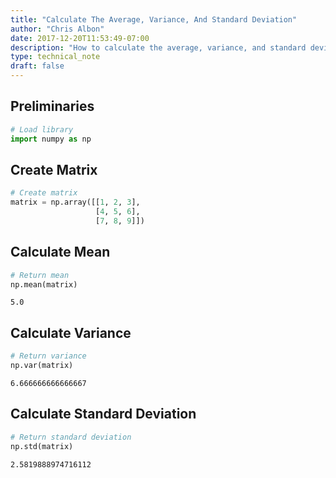 ```yaml
---
title: "Calculate The Average, Variance, And Standard Deviation"
author: "Chris Albon"
date: 2017-12-20T11:53:49-07:00
description: "How to calculate the average, variance, and standard deviation of an array in Python."
type: technical_note
draft: false
---
```

## Preliminaries


```python
# Load library
import numpy as np
```

## Create Matrix


```python
# Create matrix
matrix = np.array([[1, 2, 3],
                   [4, 5, 6],
                   [7, 8, 9]])
```

## Calculate Mean


```python
# Return mean
np.mean(matrix)
```




    5.0



## Calculate Variance


```python
# Return variance
np.var(matrix)
```




    6.666666666666667



## Calculate Standard Deviation


```python
# Return standard deviation
np.std(matrix)
```




    2.5819888974716112


